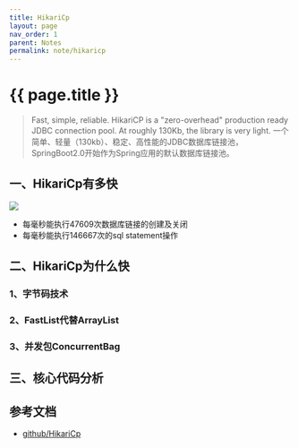 ```yaml
---
title: HikariCp
layout: page
nav_order: 1
parent: Notes
permalink: note/hikaricp
---
```


# {{ page.title }}

> Fast, simple, reliable. HikariCP is a "zero-overhead" production ready JDBC connection pool. At roughly 130Kb, the library is very light. 
> 一个简单、轻量（130kb）、稳定、高性能的JDBC数据库链接池，SpringBoot2.0开始作为Spring应用的默认数据库链接池。  


## 一、HikariCp有多快  

![](https://github.com/brettwooldridge/HikariCP/wiki/HikariCP-bench-2.6.0.png)  

- 每毫秒能执行47609次数据库链接的创建及关闭
- 每毫秒能执行146667次的sql statement操作 


## 二、HikariCp为什么快  
### 1、字节码技术  
### 2、FastList代替ArrayList  
### 3、并发包ConcurrentBag  


## 三、核心代码分析  


## 参考文档
+ [github/HikariCp](https://github.com/brettwooldridge/HikariCP)